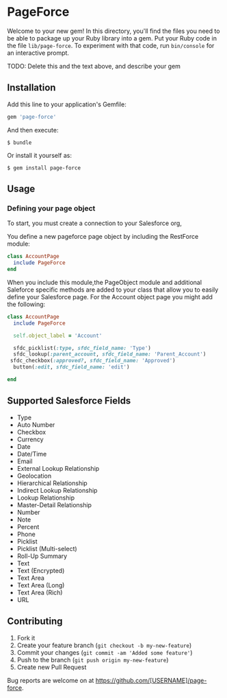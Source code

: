 # PageForce

Welcome to your new gem! In this directory, you'll find the files you need to be able to package up your Ruby library into a gem. Put your Ruby code in the file `lib/page-force`. To experiment with that code, run `bin/console` for an interactive prompt.

TODO: Delete this and the text above, and describe your gem

## Installation

Add this line to your application's Gemfile:

```ruby
gem 'page-force'
```

And then execute:

    $ bundle

Or install it yourself as:

    $ gem install page-force

## Usage

### Defining your page object

To start, you must create a connection to your Salesforce org,

You define a new pageforce page object by including the RestForce module:

````ruby
class AccountPage
  include PageForce
end
````

When you include this module,the PageObject module and additional Saleforce specific methods are added to your class that allow you to easily define your Salesforce page. For the Account object page you might add the following:

````ruby
class AccountPage
  include PageForce

  self.object_label = 'Account'

  sfdc_picklist(:type, sfdc_field_name: 'Type')
  sfdc_lookup(:parent_account, sfdc_field_name: 'Parent_Account')
 sfdc_checkbox(:approved?, sfdc_field_name: 'Approved')
  button(:edit, sfdc_field_name: 'edit')

end
````

## Supported Salesforce Fields

- Type
- Auto Number
- Checkbox
- Currency
- Date
- Date/Time
- Email
- External Lookup Relationship
- Geolocation
- Hierarchical Relationship
- Indirect Lookup Relationship
- Lookup Relationship
- Master-Detail Relationship
- Number
- Note
- Percent
- Phone
- Picklist
- Picklist (Multi-select)
- Roll-Up Summary
- Text
- Text (Encrypted)
- Text Area
- Text Area (Long)
- Text Area (Rich)
- URL


## Contributing

1. Fork it
2. Create your feature branch (`git checkout -b my-new-feature`)
3. Commit your changes (`git commit -am 'Added some feature'`)
4. Push to the branch (`git push origin my-new-feature`)
5. Create new Pull Request

Bug reports are welcome on at https://github.com/[USERNAME]/page-force.

